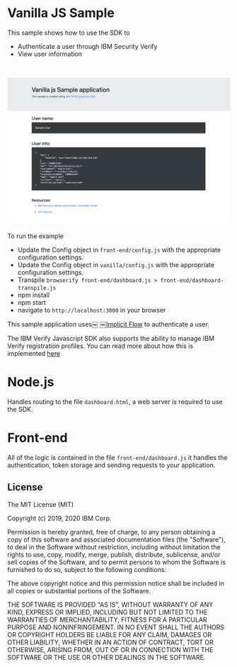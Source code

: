 # Vanilla JS Sample

This sample shows how to use the SDK to
* Authenticate a user through IBM Security Verify
* View user information

<br>

![screenshot](screenshot.png)

To run the example

- Update the Config object in `front-end/config.js` with the appropriate configuration settings.
-  Update the Config object in `vanilla/config.js` with the appropriate configuration settings.
- Transpile `browserify front-end/dashboard.js > front-end/dashboard-transpile.js`
- npm install
- npm start
- navigate to `http://localhost:3000` in your browser

This sample application uses￼ ￼[Implicit Flow](http://developer.ice.ibmcloud.com/verify/javascript/oauth/implicit-flow) to authenticate a user.

The IBM Verify Javascript SDK also supports the ability to manage IBM Verify registration profiles. You can read more about how this is implemented [here](http://developer.ice.ibmcloud.com/verify/javascript/ibm-verify-sdk-object-model/authenticator-context)

# Node.js

Handles routing to the file `dashboard.html`, a web server is required to use the SDK.


# Front-end

All of the logic is contained in the file `front-end/dashboard.js` it handles the authentication, token storage and sending requests to your application.

## License

The MIT License (MIT)

Copyright (c) 2019, 2020 IBM Corp.

Permission is hereby granted, free of charge, to any person obtaining a copy of this software and associated documentation files (the "Software"), to deal in the Software without restriction, including without limitation the rights to use, copy, modify, merge, publish, distribute, sublicense, and/or sell copies of the Software, and to permit persons to whom the Software is furnished to do so, subject to the following conditions:

The above copyright notice and this permission notice shall be included in all copies or substantial portions of the Software.

THE SOFTWARE IS PROVIDED "AS IS", WITHOUT WARRANTY OF ANY KIND, EXPRESS OR IMPLIED, INCLUDING BUT NOT LIMITED TO THE WARRANTIES OF MERCHANTABILITY, FITNESS FOR A PARTICULAR PURPOSE AND NONINFRINGEMENT. IN NO EVENT SHALL THE AUTHORS OR COPYRIGHT HOLDERS BE LIABLE FOR ANY CLAIM, DAMAGES OR OTHER LIABILITY, WHETHER IN AN ACTION OF CONTRACT, TORT OR OTHERWISE, ARISING FROM, OUT OF OR IN CONNECTION WITH THE SOFTWARE OR THE USE OR OTHER DEALINGS IN THE SOFTWARE.